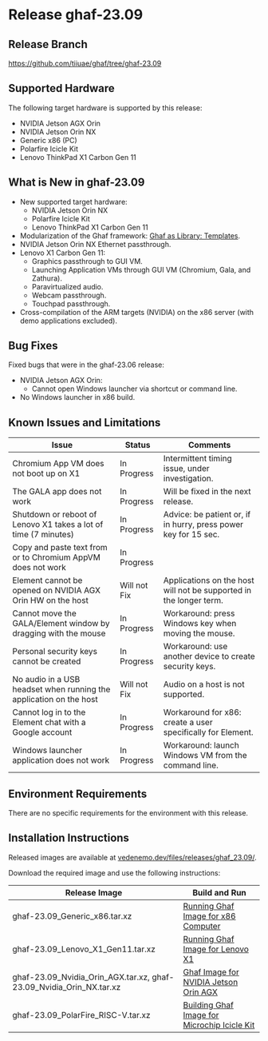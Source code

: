 <!--
    Copyright 2022-2024 TII (SSRC) and the Ghaf contributors
    SPDX-License-Identifier: CC-BY-SA-4.0
-->

# Release ghaf-23.09


## Release Branch

<https://github.com/tiiuae/ghaf/tree/ghaf-23.09>


## Supported Hardware

The following target hardware is supported by this release:

* NVIDIA Jetson AGX Orin
* NVIDIA Jetson Orin NX
* Generic x86 (PC)
* Polarfire Icicle Kit
* Lenovo ThinkPad X1 Carbon Gen 11


## What is New in ghaf-23.09

* New supported target hardware:
  * NVIDIA Jetson Orin NX
  * Polarfire Icicle Kit
  * Lenovo ThinkPad X1 Carbon Gen 11
* Modularization of the Ghaf framework: [Ghaf as Library: Templates](../ref_impl/ghaf-based-project.md).
* NVIDIA Jetson Orin NX Ethernet passthrough.
* Lenovo X1 Carbon Gen 11:
  * Graphics passthrough to GUI VM.
  * Launching Application VMs through GUI VM (Chromium, Gala, and Zathura).
  * Paravirtualized audio.
  * Webcam passthrough.
  * Touchpad passthrough.
* Cross-compilation of the ARM targets (NVIDIA) on the x86 server (with demo applications excluded).


## Bug Fixes

Fixed bugs that were in the ghaf-23.06 release:

* NVIDIA Jetson AGX Orin:
  * Cannot open Windows launcher via shortcut or command line.
* No Windows launcher in x86 build.


## Known Issues and Limitations

| Issue           | Status      | Comments                             |
|-----------------|-------------|--------------------------------------|
| Chromium App VM does not boot up on X1 | In Progress | Intermittent timing issue, under investigation. |
| The GALA app does not work | In Progress | Will be fixed in the next release. |
| Shutdown or reboot of Lenovo X1 takes a lot of time (7 minutes) | In Progress | Advice: be patient or, if in hurry, press power key for 15 sec. |
| Copy and paste text from or to Chromium AppVM does not work | In Progress |  |
| Element cannot be opened on NVIDIA AGX Orin HW on the host | Will not Fix | Applications on the host will not be supported in the longer term. |
| Cannot move the GALA/Element window by dragging with the mouse | In Progress | Workaround: press Windows key when moving the mouse. |
| Personal security keys cannot be created | In Progress | Workaround: use another device to create security keys. |
| No audio in a USB headset when running the application on the host | Will not Fix | Audio on a host is not supported. |
| Cannot log in to the Element chat with a Google account  | In Progress | Workaround for x86: create a user specifically for Element. |
| Windows launcher application does not work  | In Progress | Workaround: launch Windows VM from the command line. |


## Environment Requirements

There are no specific requirements for the environment with this release.


## Installation Instructions

Released images are available at [vedenemo.dev/files/releases/ghaf_23.09/](https://vedenemo.dev/files/releases/ghaf_23.09/).

Download the required image and use the following instructions:

| Release Image           | Build and Run      |
|-------------------------|--------------------|
| ghaf-23.09_Generic_x86.tar.xz | [Running Ghaf Image for x86 Computer](../ref_impl/build_and_run.md#running-ghaf-image-for-x86-computer) |
| ghaf-23.09_Lenovo_X1_Gen11.tar.xz  | [Running Ghaf Image for Lenovo X1](../ref_impl/build_and_run.md#running-ghaf-image-for-lenovo-x1) |
| ghaf-23.09_Nvidia_Orin_AGX.tar.xz, ghaf-23.09_Nvidia_Orin_NX.tar.xz   | [Ghaf Image for NVIDIA Jetson Orin AGX](../ref_impl/build_and_run.md#ghaf-image-for-nvidia-jetson-orin-agx) |
| ghaf-23.09_PolarFire_RISC-V.tar.xz | [Building Ghaf Image for Microchip Icicle Kit](../ref_impl/build_and_run.md#building-ghaf-image-for-microchip-icicle-kit) |